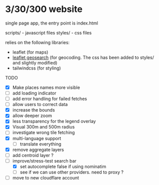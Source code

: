 # 3/30/300 website

single page app, the entry point is index.html

scripts/ - javascript files
styles/ - css files

relies on the following libraries:
- leaflet (for maps)
- [leaflet geosearch](https://github.com/smeijer/leaflet-geosearch) (for geocoding. The css has been added to styles/ and slightly modified)
- tailwindcss (for styling)

TODO
- [x] Make places names more visible
- [ ] add loading indicator
- [ ] add error handling for failed fetches
- [ ] allow users to correct data
- [x] increase the bounds
- [x] allow deeper zoom
- [x] less transparency for the legend overlay
- [x] Visual 300m and 500m radius
- [ ] investigate wrong tile fetching
- [x] multi-language support
	- [ ] translate everything
- [x] remove aggregate layers
- [ ] add centroid layer ?
- [ ] improve/stress-test search bar
  - [x] set autocomplete false if using nominatim
  - [ ] see if we can use other providers. need to proxy ?
- [ ] move to new cloudflare account
